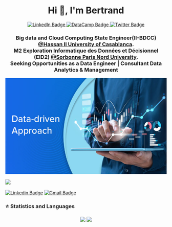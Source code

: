 
<div id="badges" align="center">
  <h1 >Hi 👋, I'm Bertrand</h1>
  <a href="https://www.linkedin.com/in/tounwendsida-bertrand-kafando/">
    <img src="https://img.shields.io/badge/LinkedIn-blue?style=for-the-badge&logo=linkedin&logoColor=white" alt="LinkedIn Badge"/>
  </a>
  <a href="https://www.datacamp.com/portfolio/bertodev">
    <img src=https://img.shields.io/badge/DATACAMP-%23000000.svg?style=for-the-badge&logo=datacamp&logoColor=#FF7139 alt="DataCamp Badge"/>
  </a>
  <a href="#">
    <img src="https://img.shields.io/badge/Twitter-blue?style=for-the-badge&logo=twitter&logoColor=white" alt="Twitter Badge"/>
  </a>
</div>
<h3 align="center">Big data and Cloud Computing State Engineer(II-BDCC) <a href="https://www.enset-media.ac.ma/" class="blue-link-underline" target="_blank">@Hassan II University of Casablanca</a>.</br>
  M2 Exploration Informatique des Données et Décisionnel (EID2) <a href="https://galilee.univ-paris13.fr/master/master-informatique/" class="blue-link-underline" target="_blank">@Sorbonne Paris Nord University</a>. </br>
 Seeking Opportunities as a Data Engineer | Consultant Data Analytics & Management </h3>
    <p align="center"><img  src="DD2.jpg" width="600" height="300"/></p>

<p align="left"> <img src="https://komarev.com/ghpvc/?username=BertrandKafando&label=Profile%20views&color=0e75b6&style=flat" /> </p>
<div> 
  
  [![Linkedin Badge](https://img.shields.io/badge/-bertrandkafando-blue?style=flat-square&logo=Linkedin&logoColor=white&link=https://www.linkedin.com/in/tounwendsida-bertrand-kafando/)](https://www.linkedin.com/in/tounwendsida-bertrand-kafando-010776290/) [![Gmail Badge](https://img.shields.io/badge/-bertrandkafando07@gmail.com-c14438?style=flat-square&logo=Gmail&logoColor=white&link=mailto:bertrandkafando07@gmail.com)](mailto:bertrandkafando07@gmail.com) 

  


### ⭐ Statistics and Languages
   
<p align="center">
  <img height="150px" src="https://github-readme-stats.vercel.app/api/top-langs/?username=BertrandKafando&layout=compact" />
  <img height="150px" src="https://github-readme-streak-stats.herokuapp.com/?user=BertrandKafando&theme=tokyonight" />
</p>



